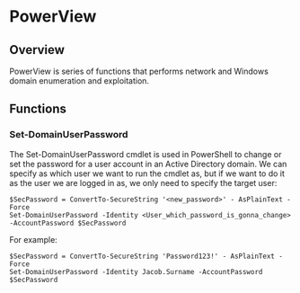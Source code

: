 # PowerView

## Overview

PowerView is series of functions that performs network and Windows domain enumeration and exploitation.

## Functions

### Set-DomainUserPassword

The Set-DomainUserPassword cmdlet is used in PowerShell to change or set the password for a user account in an Active Directory domain.
We can specify as which user we want to run the cmdlet as, but if we want to do it as the user we are logged in as, we only need to specify the target user:

    $SecPassword = ConvertTo-SecureString '<new_password>' - AsPlainText - Force
    Set-DomainUserPassword -Identity <User_which_password_is_gonna_change> -AccountPassword $SecPassword

For example:

    $SecPassword = ConvertTo-SecureString 'Password123!' - AsPlainText - Force
    Set-DomainUserPassword -Identity Jacob.Surname -AccountPassword $SecPassword
